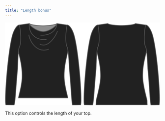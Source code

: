 ```yaml
---
title: "Length bonus"
---
```


![The length bonus option on Diana](./lengthbonus.svg)

This option controls the length of your top.




